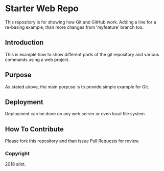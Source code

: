 # Starter Web Repo

This repository is for showing how Git and GitHub work.
Adding a line for a re-basing example, than more changes
from 'myfeature' branch too.

## Introduction

This is example how to show different parts of the git repository 
and various commands using a web project.  

## Purpose

As stated above, the main porpuse is to provide simple example 
for Git.

## Deployment

Deployment can be done on any web server or even local file system.

## How To Contribute

Please fork this repository and than issue Pull Requests for review.

### Copyright

2018 allot.
